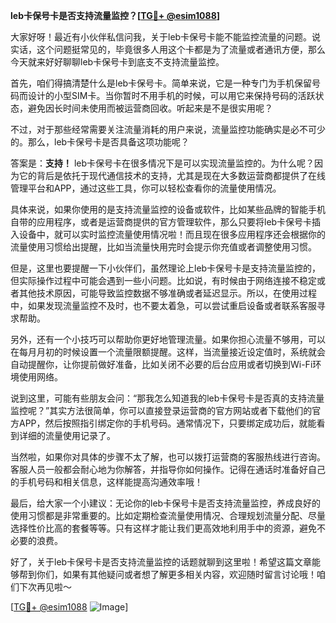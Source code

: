 **leb卡保号卡是否支持流量监控？[[TG💪+ @esim1088](https://t.me/s/esim1088)]**

大家好呀！最近有小伙伴私信问我，关于leb卡保号卡能不能监控流量的问题。说实话，这个问题挺常见的，毕竟很多人用这个卡都是为了流量或者通讯方便，那么今天就来好好聊聊leb卡保号卡到底支不支持流量监控。

首先，咱们得搞清楚什么是leb卡保号卡。简单来说，它是一种专门为手机保留号码而设计的小型SIM卡。当你暂时不用手机的时候，可以用它来保持号码的活跃状态，避免因长时间未使用而被运营商回收。听起来是不是很实用呢？

不过，对于那些经常需要关注流量消耗的用户来说，流量监控功能确实是必不可少的。那么，leb卡保号卡是否具备这项功能呢？

答案是：**支持！** leb卡保号卡在很多情况下是可以实现流量监控的。为什么呢？因为它的背后是依托于现代通信技术的支持，尤其是现在大多数运营商都提供了在线管理平台和APP，通过这些工具，你可以轻松查看你的流量使用情况。

具体来说，如果你使用的是支持流量监控的设备或软件，比如某些品牌的智能手机自带的应用程序，或者是运营商提供的官方管理软件，那么只要将leb卡保号卡插入设备中，就可以实时监控流量使用情况啦！而且现在很多应用程序还会根据你的流量使用习惯给出提醒，比如当流量快用完时会提示你充值或者调整使用习惯。

但是，这里也要提醒一下小伙伴们，虽然理论上leb卡保号卡是支持流量监控的，但实际操作过程中可能会遇到一些小问题。比如说，有时候由于网络连接不稳定或者其他技术原因，可能导致监控数据不够准确或者延迟显示。所以，在使用过程中，如果发现流量监控不及时，也不要太着急，可以尝试重启设备或者联系客服寻求帮助。

另外，还有一个小技巧可以帮助你更好地管理流量。如果你担心流量不够用，可以在每月月初的时候设置一个流量限额提醒。这样，当流量接近设定值时，系统就会自动提醒你，让你提前做好准备，比如关闭不必要的后台应用或者切换到Wi-Fi环境使用网络。

说到这里，可能有些朋友会问：“那我怎么知道我的leb卡保号卡是否真的支持流量监控呢？”其实方法很简单，你可以直接登录运营商的官方网站或者下载他们的官方APP，然后按照指引绑定你的手机号码。通常情况下，只要绑定成功后，就能看到详细的流量使用记录了。

当然啦，如果你对具体的步骤不太了解，也可以拨打运营商的客服热线进行咨询。客服人员一般都会耐心地为你解答，并指导你如何操作。记得在通话时准备好自己的手机号码和相关信息，这样能提高沟通效率哦！

最后，给大家一个小建议：无论你的leb卡保号卡是否支持流量监控，养成良好的使用习惯都是非常重要的。比如定期检查流量使用情况、合理规划流量分配、尽量选择性价比高的套餐等等。只有这样才能让我们更高效地利用手中的资源，避免不必要的浪费。

好了，关于leb卡保号卡是否支持流量监控的话题就聊到这里啦！希望这篇文章能够帮到你们，如果有其他疑问或者想了解更多相关内容，欢迎随时留言讨论哦！咱们下次再见啦～

[[TG💪+ @esim1088](https://t.me/s/esim1088) ![Image](https://i.postimg.cc/4NQfJmqS/Snipaste-2025-05-13-00-14-12.png)]